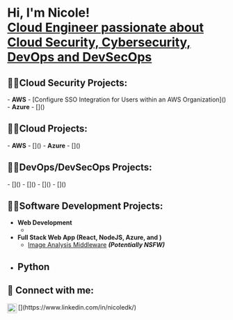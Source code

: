 <h1>Hi, I'm Nicole! <br/><a href="https://github.com/Nicole732"> Cloud Engineer passionate about Cloud Security, Cybersecurity, DevOps and DevSecOps</a>
<h2>👨‍💻Cloud Security Projects:</h2>
- <b>AWS</b>
  - [Configure SSO Integration for Users within an AWS Organization]() 
- <b>Azure</b>
  - []()
  
<h2>👨‍💻Cloud Projects:</h2>
- <b>AWS</b>
  - []() 
- <b>Azure</b>
  - []()

<h2>👨‍💻DevOps/DevSecOps Projects:</h2>
- []()
- []()
- []()
- []()

<h2>👨‍💻Software Development Projects:</h2>

- <b>Web Development</b>
  - []()
- <b>Full Stack Web App (React, NodeJS, Azure, and )</b>
  - [Image Analysis Middleware](https://github.com/joshmadakor1/4chan-Image-Analysis-Middleware-C964) <b><i>(Potentially NSFW)</b></i>
- <b>Python</b>
  -  

<h2> 🤳 Connect with me:</h2>
[<img align="left" alt="NicoleK | LinkedIn" width="22px" src="https://cdn.jsdelivr.net/npm/simple-icons@v3/icons/linkedin.svg" />](https://www.linkedin.com/in/nicoledk/)
<!--
**joshmadakor1/joshmadakor1** is a ✨ _special_ ✨ repository because its `README.md` (this file) appears on your GitHub profile.

Here are some ideas to get you started:

- 🔭 I’m currently working on ...
- 🌱 I’m currently learning ...
- 👯 I’m looking to collaborate on ...
- 🤔 I’m looking for help with ...
- 💬 Ask me about ...
- 📫 How to reach me: ...
- 😄 Pronouns: ...
- ⚡ Fun fact: ...
-->

